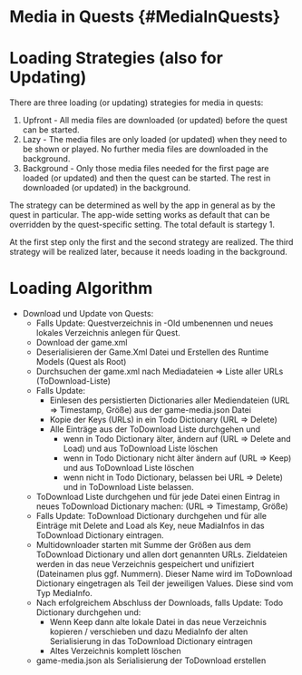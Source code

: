 Media in Quests                		{#MediaInQuests}
===============


# Loading Strategies (also for Updating)

There are three loading (or updating) strategies for media in quests:

1. Upfront - All media files are downloaded (or updated) before the quest can be started.
2. Lazy - The media files are only loaded (or updated) when they need to be shown or played. No further media files are downloaded in the background.
3. Background - Only those media files needed for the first page are loaded (or updated) and then the quest can be started. The rest in downloaded (or updated) in the background.

The strategy can be determined as well by the app in general as by the quest in particular. The app-wide setting works as default that can be overridden by the quest-specific setting. The total default is startegy 1.

At the first step only the first and the second strategy are realized. The third strategy will be realized later, because it needs loading in the background.


# Loading Algorithm

- Download und Update von Quests:
    - Falls Update: Questverzeichnis in <questid>-Old umbenennen und neues lokales Verzeichnis anlegen für Quest.
    - Download der game.xml
    - Deserialisieren der Game.Xml Datei und Erstellen des Runtime Models (Quest als Root)
    - Durchsuchen der game.xml nach Mediadateien => Liste aller URLs (ToDownload-Liste)
    - Falls Update: 
        - Einlesen des persistierten Dictionaries aller Mediendateien (URL => Timestamp, Größe) aus der game-media.json Datei
        - Kopie der Keys (URLs) in ein Todo Dictionary (URL => Delete) 
        - Alle Einträge aus der ToDownload Liste durchgehen und 
            - wenn in Todo Dictionary älter, ändern auf (URL => Delete and Load) und aus ToDownload Liste löschen
            - wenn in Todo Dictionary nicht älter  ändern auf (URL => Keep) und aus ToDownload Liste löschen
            - wenn nicht in Todo Dictionary, belassen bei URL => Delete) und in ToDownload Liste belassen.
    - ToDownload Liste durchgehen und für jede Datei einen Eintrag in neues ToDownload Dictionary machen: (URL => Timestamp, Größe)
    - Falls Update: ToDownload Dictionary durchgehen und für alle Einträge mit Delete and Load als Key, neue MadiaInfos in das ToDownload Dictionary eintragen.
    - Multidownloader starten mit Summe der Größen aus dem ToDownload Dictionary und allen dort genannten URLs. Zieldateien werden in das neue Verzeichnis gespeichert und unifiziert (Dateinamen plus ggf. Nummern). Dieser Name wird im ToDownload Dictionary eingetragen als Teil der jeweiligen Values. Diese sind vom Typ MediaInfo.
    - Nach erfolgreichem Abschluss der Downloads, falls Update: Todo Dictionary durchgehen und:
        - Wenn Keep dann alte lokale Datei in das neue Verzeichnis kopieren / verschieben und dazu MediaInfo der alten Serialisierung in das ToDownload Dictionary eintragen
        - Altes Verzeichnis komplett löschen 
    - game-media.json als Serialisierung der ToDownload erstellen
